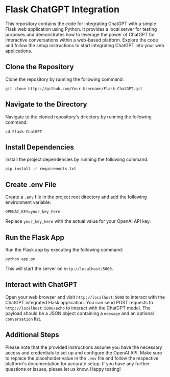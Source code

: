 # Flask ChatGPT Integration

This repository contains the code for integrating ChatGPT with a simple Flask web application using Python. It provides a local server for testing purposes and demonstrates how to leverage the power of ChatGPT for interactive conversations within a web-based platform. Explore the code and follow the setup instructions to start integrating ChatGPT into your web applications.

## Clone the Repository

Clone the repository by running the following command:

```
git clone https://github.com/Your-Username/Flask-ChatGPT.git
```

## Navigate to the Directory

Navigate to the cloned repository's directory by running the following command:

```
cd Flask-ChatGPT
```

## Install Dependencies

Install the project dependencies by running the following command:

```
pip install -r requirements.txt
```

## Create .env File

Create a `.env` file in the project root directory and add the following environment variable:

```
OPENAI_KEY=your_key_here
```

Replace `your_key_here` with the actual value for your OpenAI API key.

## Run the Flask App

Run the Flask app by executing the following command:

```
python app.py
```

This will start the server on `http://localhost:5000`.

## Interact with ChatGPT

Open your web browser and visit `http://localhost:5000` to interact with the ChatGPT integrated Flask application. You can send POST requests to `http://localhost:5000/echo` to interact with the ChatGPT model. The payload should be a JSON object containing a `message` and an optional `conversation` list.

## Additional Steps

Please note that the provided instructions assume you have the necessary access and credentials to set up and configure the OpenAI API. Make sure to replace the placeholder value in the `.env` file and follow the respective platform's documentation for accurate setup. If you have any further questions or issues, please let us know. Happy testing!
